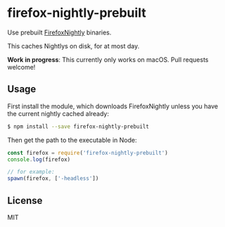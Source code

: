 
# firefox-nightly-prebuilt

Use prebuilt [FirefoxNightly](https://www.mozilla.org/en-US/firefox/channel/desktop/#nightly) binaries.

This caches Nightlys on disk, for at most day.

__Work in progress__: This currently only works on macOS. Pull requests welcome!

## Usage

First install the module, which downloads FirefoxNightly unless you have the current nightly cached already:

```bash
$ npm install --save firefox-nightly-prebuilt
```

Then get the path to the executable in Node:

```js
const firefox = require('firefox-nightly-prebuilt')
console.log(firefox)

// for example:
spawn(firefox, ['-headless'])
```

## License

MIT
